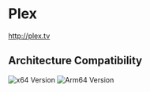 # Plex

<http://plex.tv>

## Architecture Compatibility

![x64 Version](https://img.shields.io/docker/v/linuxserver/plex/latest?arch=amd64&label=x64) ![Arm64 Version](https://img.shields.io/docker/v/linuxserver/plex/latest?arch=arm64&label=arm64)
